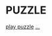 # PUZZLE

[play puzzle](https://delicate-lolly-b2a81e.netlify.app/)
[...](https://guileless-moonbeam-53bdd4.netlify.app/)
